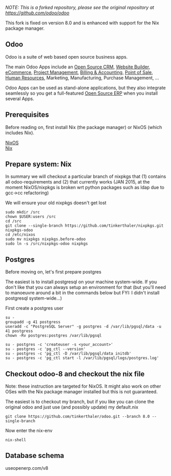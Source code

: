 *NOTE: This is a forked repository, please see the original repository at https://github.com/odoo/odoo*

This fork is fixed on version 8.0 and is enhanced with support for the Nix package manager.

Odoo
----

Odoo is a suite of web based open source business apps.

The main Odoo Apps include an <a href="https://www.odoo.com/page/crm">Open Source CRM</a>, <a href="https://www.odoo.com/page/website-builder">Website Builder</a>, <a href="https://www.odoo.com/page/e-commerce">eCommerce</a>, <a href="https://www.odoo.com/page/project-management">Project Management</a>, <a href="https://www.odoo.com/page/accounting">Billing &amp; Accounting</a>, <a href="https://www.odoo.com/page/point-of-sale">Point of Sale</a>, <a href="https://www.odoo.com/page/employees">Human Resources</a>, Marketing, Manufacturing, Purchase Management, ...  

Odoo Apps can be used as stand-alone applications, but they also integrate seamlessly so you get
a full-featured <a href="https://www.odoo.com">Open Source ERP</a> when you install several Apps.

## Prerequisites

Before reading on, first install Nix (the package manager) or NixOS (which includes Nix).

[NixOS](https://nixos.org)  
[Nix](https://nixos.org/nix/)

## Prepare system: Nix

In summary we will checkout a particular branch of nixpkgs that (1) contains all odoo-requirements and (2) that currently works (JAN 2015, at the moment NixOS/nixpkgs is broken wrt python packages such as ldap due to gcc->cc refactoring)

We will ensure your old nixpkgs doesn't get lost

    sudo mkdir /src
    chown $USER:users /src
    cd /src
    git clone --single-branch https://github.com/tinkerthaler/nixpkgs.git nixpkgs-odoo
    cd /etc/nixos
    sudo mv nixpkgs nixpkgs.before-odoo
    sudo ln -s /src/nixpkgs-odoo nixpkgs

## Postgres

Before moving on, let's first prepare postgres

The easiest is to install postgresql on your machine system-wide. If you don't like that you can always setup an environment for that (but you'll need to manoeuvre around a bit in the commands below but FYI: I didn't install postgresql system-wide...)

First create a postgres user

    su - 
    groupadd -g 41 postgress
    useradd -c "PostgreSQL Server" -g postgres -d /var/lib/pgsql/data -u 41 postgress
    chown -Rv postgres:postgres /var/lib/pgsql

    su - postgres -c 'createuser -s <your_account>'
    su - postgres -c 'pg_ctl --version'
    su - postgres -c 'pg_ctl -D /var/lib/pgsql/data initdb'
    su - postgres -c 'pg_ctl start -l /var/lib/pgsql/logs/postgres.log'

## Checkout odoo-8 and checkout the nix file

Note: these instruction are targeted for NixOS. It might also work on other OSes with the Nix package manager installed but this is not guaranteed.

The easiest is to checkout my branch, but if you like you can clone the original odoo and just use (and possibly update) my default.nix

    git clone https://github.com/tinkerthaler/odoo.git --branch 8.0 --single-branch

Now enter the nix-env

    nix-shell 

## Database schema
useopenerp.com/v8
